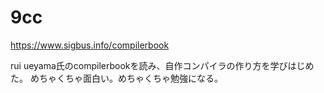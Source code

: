 # 9cc
https://www.sigbus.info/compilerbook

rui ueyama氏のcompilerbookを読み、自作コンパイラの作り方を学びはじめた。
めちゃくちゃ面白い。めちゃくちゃ勉強になる。
